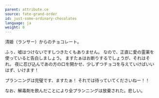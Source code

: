 ```yaml
---
parent: attribute.ce
source: fate-grand-order
id: just-some-ordinary-chocolates
language: ja
weight: 0
---
```


清姫（ランサー）からのチョコレート。

ふぅ、嘘はつけないですしつきたくもありません。
なので、正直に愛の霊薬を使っていると告白しましょう。
ますたぁはお断りするでしょうが、それはそれ。
夜に忍び込んであの方の口を開かせ、少しずつチョコを与えていけばいいはず、いけます！

プランニングは完璧です、ますたぁ！
それでは待っていてくださいねー！！

なお、解毒剤を飲んだことにより全プランニングは放棄された。悲しい。
